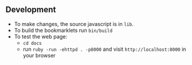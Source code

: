 ## Development

* To make changes, the source javascript is in `lib`.
* To build the bookmarklets run `bin/build`
* To test the web page:
    * `cd docs`
    * run `ruby -run -ehttpd . -p8000` and visit `http://localhost:8000` in your browser